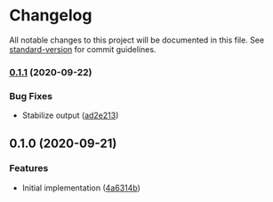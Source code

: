 # Changelog

All notable changes to this project will be documented in this file. See [standard-version](https://github.com/conventional-changelog/standard-version) for commit guidelines.

### [0.1.1](https://github.com/cfware/icon-builder/compare/v0.1.0...v0.1.1) (2020-09-22)


### Bug Fixes

* Stabilize output ([ad2e213](https://github.com/cfware/icon-builder/commit/ad2e213e77d07c56fe03044ada23158951816ed7))

## 0.1.0 (2020-09-21)


### Features

* Initial implementation ([4a6314b](https://github.com/cfware/icon-builder/commit/4a6314bf86168728e73482a1f3eca78caacece3e))
